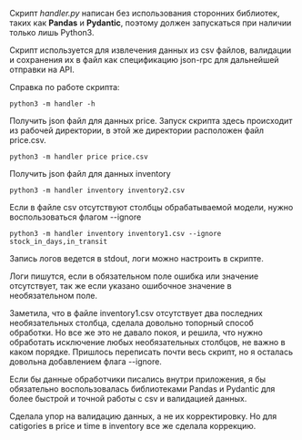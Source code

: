 Скрипт *handler.py* написан без использования сторонних библиотек, таких как **Pandas** и **Pydantic**, поэтому должен запускаться при наличии только лишь Python3.

Скрипт используется для извлечения данных из csv файлов, валидации и
сохранения их в файл как спецификацию json-rpc для дальнейшей отправки на API.

Справка по работе скрипта:

```commandline
python3 -m handler -h
```

Получить json файл для данных price. Запуск скрипта здесь происходит из рабочей директории, в этой же директории расположен файл price.csv.

```commandline
python3 -m handler price price.csv
```

Получить json файл для данных inventory

```commandline
python3 -m handler inventory inventory2.csv
```
Если в файле csv отсутствуют столбцы обрабатываемой модели, нужно воспользоваться флагом --ignore
```commandline
python3 -m handler inventory inventory1.csv --ignore stock_in_days,in_transit
```

Запись логов ведется в stdout, логи можно настроить в скрипте.


Логи пишутся, если в обязательном поле ошибка или значение отсутствует, так же если указано ошибочное значение в необязательном поле.

Заметила, что в файле inventory1.csv отсутствует два последних необязательных столбца, сделала довольно топорный способ обработки. Но все же это не давало покоя, и решила, что нужно обработать исключение любых необязательных столбцов, не важно в каком порядке. Пришлось переписать почти весь скрипт, но я осталась довольна добавлением флага --ignore.

Если бы данные обработчики писались внутри приложения, я бы обязательно воспользовалась библиотеками Pandas и Pydantic для более быстрой и точной работы с csv и валидацией данных.

Сделала упор на валидацию данных, а не их корректировку. Но для catigories в price и time в inventory все же сделала коррекцию. 
